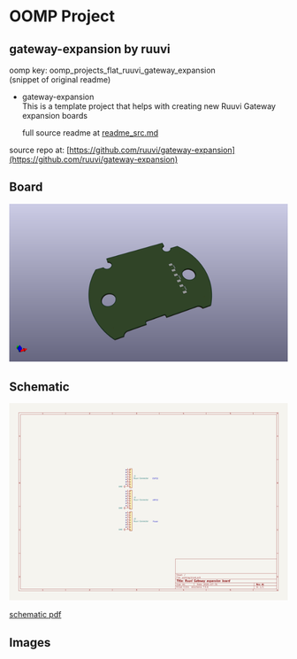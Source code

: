 # OOMP Project  
## gateway-expansion  by ruuvi  
  
oomp key: oomp_projects_flat_ruuvi_gateway_expansion  
(snippet of original readme)  
  
- gateway-expansion  
This is a template project that helps with creating new Ruuvi Gateway expansion boards  
  
  full source readme at [readme_src.md](readme_src.md)  
  
source repo at: [https://github.com/ruuvi/gateway-expansion](https://github.com/ruuvi/gateway-expansion)  
## Board  
  
[![working_3d.png](working_3d_600.png)](working_3d.png)  
## Schematic  
  
[![working_schematic.png](working_schematic_600.png)](working_schematic.png)  
  
[schematic pdf](working_schematic.pdf)  
## Images  
